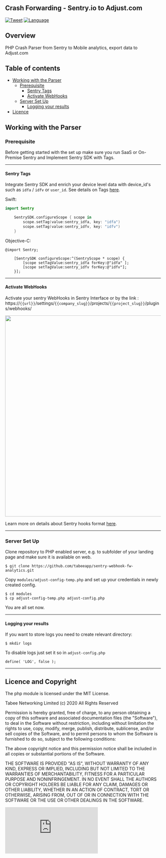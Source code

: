 ## Crash Forwarding - Sentry.io to Adjust.com 

[![Tweet](https://img.shields.io/twitter/url/http/shields.io.svg?style=social)](https://twitter.com/intent/tweet?text=Send%20sentry%20crash%20events%20to%20your%20analytics&url=&hashtags=crash,analytics,events,mobile)&nbsp;[![Language](http://img.shields.io/badge/language-php-brightgreen.svg?style=flat)](https://php.net)&nbsp;
## Overview ##

PHP Crash Parser from Sentry to Mobile analytics, export data to Adjust.com

## Table of contents

* [Working with the Parser](#start)
   * [Prerequisite](#prerequisite)   
      * [Sentry Tags](#sentry-tags)
      * [Activate WebHooks](#sentry-hooks)
   * [Server Set Up](#set-up)
      * [Logging your results](#logs)
* [Licence](#licence)

## <a id="start"></a>Working with the Parser ##

### <a id="prerequisite"></a>Prerequisite ###

Before getting started with the set up make sure you run SaaS or On-Premise Sentry and Implement Sentry SDK with Tags.

-----

#### <a id="sentry-tags"></a>Sentry Tags ####

Integrate Sentry SDK and enrich your device level data with device_id's such as `idfa` / `idfv` or `user_id`. See details on Tags [here][sentry-tags].

Swift:
```swift
import Sentry

    SentrySDK.configureScope { scope in
        scope.setTag(value:sentry_idfa, key: "idfa")
        scope.setTag(value:sentry_idfv, key: "idfv")
    }
```

Objective-C:
```objc
@import Sentry;

    [SentrySDK configureScope:^(SentryScope * scope) {
        [scope setTagValue:sentry_idfa forKey:@"idfa" ];
        [scope setTagValue:sentry_idfv forKey:@"idfv"];
    }];
```

---

#### <a id="sentry-hooks"></a>Activate WebHooks ####

Activate your sentry WebHooks in Sentry Interface or by the link :
https://`{{url}}`/settings/`{{company_slug}}`/projects/`{{project_slug}}`/plugins/webhooks/

<img src="https://tabee.app/img/sentry_webhooks.png"  width="650">

Learn more on details about Sentry hooks format [here][sentry-hooks].

---

### <a id="set-up"></a>Server Set Up ###

Clone repository to PHP enabled server, e.g. to subfolder of your landing page and make sure it is available on web.

```
$ git clone https://github.com/tabeeapp/sentry-webhook-fw-analytics.git
```

Copy `modules/adjust-config-temp.php` and set up your credentials in newly created config.

```
$ cd modules
$ cp adjust-config-temp.php adjust-config.php
```

You are all set now.

---

#### <a id="logs"></a>Logging your results ####

If you want to store logs you need to create relevant directory:

```
$ mkdir logs
```

To disable logs just set it so in `adjust-config.php`

```
define( 'LOG', false );
```

---

[Logs]:  logs/
[sentry-tags]:  https://docs.sentry.io/platforms/apple/guides/ios/enriching-events/tags/
[sentry-hooks]:  https://docs.sentry.io/product/integrations/integration-platform/webhooks/#issue-alerts


## <a id="licence"></a>Licence and Copyright ##

The php module is licensed under the MIT License.

Tabee Networking Limited (c) 2020 All Rights Reserved

Permission is hereby granted, free of charge, to any person obtaining a copy of this software and associated documentation files (the "Software"), to deal in the Software without restriction, including without limitation the rights to use, copy, modify, merge, publish, distribute, sublicense, and/or sell copies of the Software, and to permit persons to whom the Software is furnished to do so, subject to the following conditions:

The above copyright notice and this permission notice shall be included in all copies or substantial portions of the Software.

THE SOFTWARE IS PROVIDED "AS IS", WITHOUT WARRANTY OF ANY KIND, EXPRESS OR IMPLIED, INCLUDING BUT NOT LIMITED TO THE WARRANTIES OF MERCHANTABILITY, FITNESS FOR A PARTICULAR PURPOSE AND NONINFRINGEMENT. IN NO EVENT SHALL THE AUTHORS OR COPYRIGHT HOLDERS BE LIABLE FOR ANY CLAIM, DAMAGES OR OTHER LIABILITY, WHETHER IN AN ACTION OF CONTRACT, TORT OR OTHERWISE, ARISING FROM, OUT OF OR IN CONNECTION WITH THE SOFTWARE OR THE USE OR OTHER DEALINGS IN THE SOFTWARE.

[![Analytics](https://ga-beacon.appspot.com/UA-125243602-3/sentry-crash/README.md)](https://github.com/igrigorik/ga-beacon)
